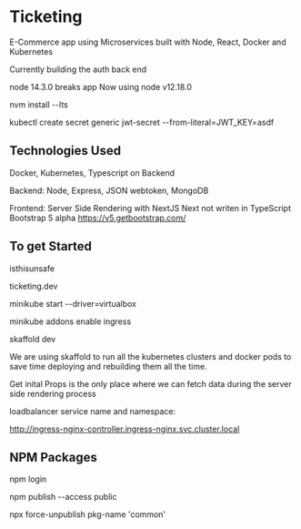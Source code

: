 # Ticketing

E-Commerce app using Microservices built with Node, React, Docker and Kubernetes

Currently building the auth back end

node 14.3.0 breaks app
Now using node v12.18.0

nvm install --lts

kubectl create secret generic jwt-secret --from-literal=JWT_KEY=asdf

## Technologies Used

Docker, Kubernetes, Typescript on Backend

Backend: Node, Express, JSON webtoken, MongoDB

Frontend: Server Side Rendering with NextJS
Next not writen in TypeScript
Bootstrap 5 alpha
https://v5.getbootstrap.com/

## To get Started

isthisunsafe

ticketing.dev

minikube start --driver=virtualbox

minikube addons enable ingress

skaffold dev

We are using skaffold to run all the kubernetes clusters and docker pods to save time deploying and rebuilding them all the time.

Get inital Props is the only place where we can fetch data during the server side rendering process

loadbalancer service name and namespace:

http://ingress-nginx-controller.ingress-nginx.svc.cluster.local

## NPM Packages

npm login

npm publish --access public

npx force-unpublish pkg-name 'common'
